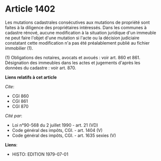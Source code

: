 # Article 1402

Les mutations cadastrales consécutives aux mutations de propriété sont faites à la diligence des propriétaires intéressés.
Dans les communes à cadastre rénové, aucune modification à la situation juridique d'un immeuble ne peut faire l'objet d'une
mutation si l'acte ou la décision judiciaire constatant cette modification n'a pas été préalablement publié au fichier
immobilier (1).

(1) Obligations des notaires, avocats et avoués : voir art. 860 et 861. Désignation des immeubles dans les actes et jugements
d'après les données du cadastre : voir art. 870.

**Liens relatifs à cet article**

_Cite_:

  - CGI 860
  - CGI 861
  - CGI 870

_Cité par_:

  - Loi n°90-568 du 2 juillet 1990 - art. 21 (VD)
  - Code général des impôts, CGI. - art. 1404 (V)
  - Code général des impôts, CGI. - art. 1635 sexies (V)

**Liens**:

  - HISTO: EDITION 1979-07-01

